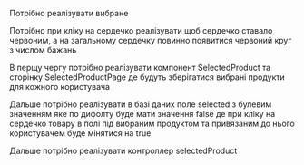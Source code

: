 Потрібно реалізувати вибране 

Потрібно при кліку на сердечко реалізувати щоб сердечко ставало червоним, а на загальному сердечку повинно появитися червоний круг з числом бажань

В перщу чергу потрібно реалізувати компонент SelectedProduct та сторінку SelectedProductPage де будуть зберігатися вибрані продукти для кожного користувача

Дальше потрібно реалізувати в базі даних поле selected з булевим значенням яке по дифолту буде мати значення false де при кліку на сердечко товару в полі під вибраним продуктом та привязаним до нього користувачем буде мінятися на true

Дальше потрібно реалізувати контроллер selectedProduct









